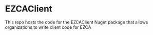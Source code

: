 # EZCAClient
This repo hosts the code for the EZCAClient Nuget package that allows organizations to write client code for EZCA

